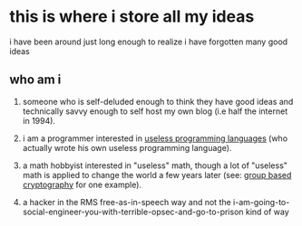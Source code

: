 # this is where i store all my ideas

i have been around just long enough to realize i have forgotten many good ideas

## who am i

1. someone who is self-deluded enough to think they have good ideas and technically savvy enough to self host my own blog (i.e half the internet in 1994). 

2. i am a programmer interested in [useless programming languages](https://www.youtube.com/watch?v=iSmkqocn0oQ&pp=ygUPaGFza2VsbCB1c2VsZXNz) (who actually wrote his own useless programming language). 

3. a math hobbyist interested in "useless" math, though a lot of "useless" math is applied to change the world a few years later (see: [group based cryptography](https://en.wikipedia.org/wiki/Group-based_cryptography) for one example). 

4. a hacker in the RMS free-as-in-speech way and not the i-am-going-to-social-engineer-you-with-terrible-opsec-and-go-to-prison kind of way
